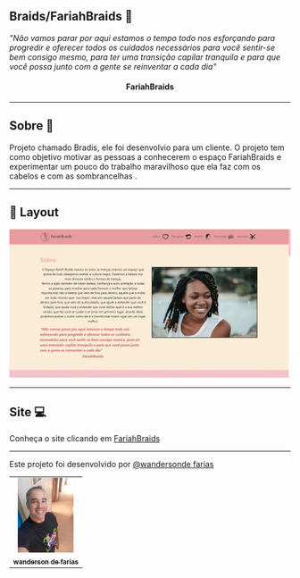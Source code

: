 ## Braids/FariahBraids  📜 

*"Não vamos parar por aqui estamos o tempo todo nos esforçando para progredir e oferecer todos os cuidados necessários para você sentir-se bem consigo mesmo, para ter uma transição capilar tranquila e para que você possa junto com a gente se reinventar a cada dia"*

<h4 align="center">
 FariahBraids
</h4>

<hr>

## Sobre 📖

Projeto chamado Bradis, ele foi desenvolvio para um cliente.
O projeto tem como objetivo motivar as pessoas a conhecerem o espaço FariahBraids e experimentar um pouco do trabalho maravilhoso que ela faz com os cabelos e com as sombrancelhas .

<hr>

## 🎨 Layout

![](gif.foto.gif)

<hr>

## Site 💻

Conheça o site clicando em <a href="https://wandersondefariasprogramador.github.io/PROJETO-ENTREVISTA/"> FariahBraids </a>

<hr>

Este projeto foi desenvolvido  por <a href="https://github.com/wandersondefariasprogramador"> @wandersonde 
farias </a>


<table>
  <tr>
     <td align="center">
      <a href="#">
        <img src="./img/foto.jpg/" width="100px" alt="foto wanderson"/><br>
        <sub>
          <b>wanderson de farias</b>
        </sub>
        </sub>
      </a>
    </td>
    <a 
